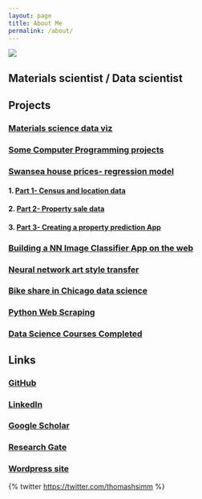 ```yaml
---
layout: page
title: About Me
permalink: /about/
---
```

![]({{site.baseurl}}/images/header2.png)

## Materials scientist / Data scientist

## Projects

### [Materials science data viz](https://thomashsimm.com/2021/10/24/Data-Viz.html)

### [Some Computer Programming projects](https://thomashsimm.wordpress.com/computer-programming/)

### [Swansea house prices- regression model](https://thomashsimm.com/streamlit/randomforrests/houseprices/python/2022/02/23/SwanseaHousePriceApp.html)
#### 1.  [Part 1- Census and location data](https://thomashsimm.com/2021/08/04/Swansea-House-Price-Report.html)
#### 2.  [Part 2- Property sale data](https://thomashsimm.com/jupyter/python/randomforests/tabulardata/sklearn/2022/02/17/SwanseaHousePrices_Part2.html)
#### 3.  [Part 3- Creating a property prediction App](https://thomashsimm.com/streamlit/randomforrests/houseprices/python/2022/02/23/SwanseaHousePriceApp.html)

### [Building a NN Image Classifier App on the web](https://thomashsimm.com/fastai/jupyter/binder/voila/mybinder/thomashsimm/2021/10/10/ImageClassifier.html)

### [Neural network art style transfer](https://thomashsimm.com/tensorflow/deep%20learning/jupyter/2021/11/17/StyleTransfer.html)

### [Bike share in Chicago data science](https://thomashsimm.com/2021/11/16/ChicagoBikes.html)

### [Python Web Scraping](https://thomashsimm.com/web%20scraping/python/beautifulsoup/selenium/jupyter/2021/11/18/WebScraping.html)

### [Data Science Courses Completed](https://thomashsimm.wordpress.com/datascience_courses/)


## Links

### [GitHub](https://github.com/ThomasHSimm)

### [LinkedIn](https://www.linkedin.com/in/thomashsimm/)

### [Google Scholar](https://scholar.google.com/citations?user=HdPDn1sAAAAJ)
 
### [Research Gate](https://www.researchgate.net/profile/Thomas-Simm)

### [Wordpress site](https://thomashsimm.wordpress.com)

{% twitter https://twitter.com/thomashsimm %}